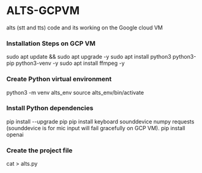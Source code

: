 # ALTS-GCPVM
alts (stt and tts) code and its working on the Google cloud VM

### Installation Steps on GCP VM
sudo apt update && sudo apt upgrade -y
sudo apt install python3 python3-pip python3-venv -y
sudo apt install ffmpeg -y

### Create Python virtual environment
python3 -m venv alts_env
source alts_env/bin/activate

### Install Python dependencies
pip install --upgrade pip
pip install keyboard sounddevice numpy requests  (sounddevice is for mic input will fail gracefully on GCP VM).
pip install openai

### Create the project file
cat > alts.py



